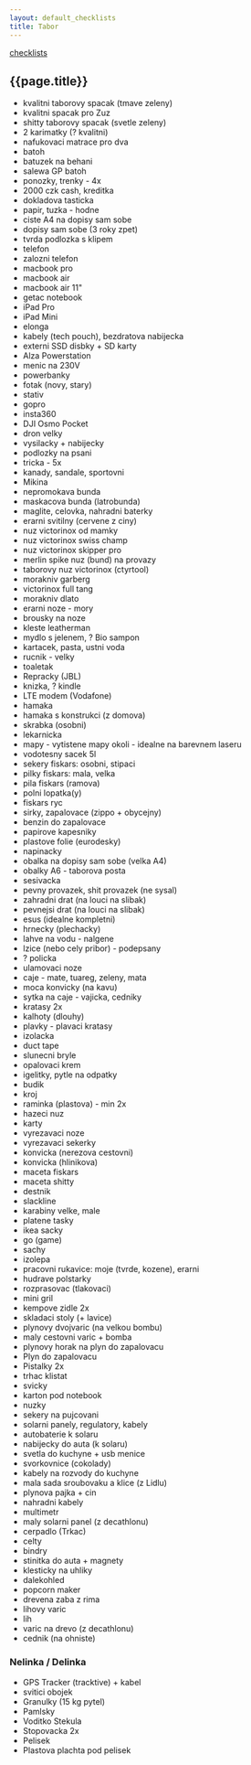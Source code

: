 ```yaml
---
layout: default_checklists
title: Tabor
---
```


[checklists](.)

## {{page.title}}

- kvalitni taborovy spacak (tmave zeleny)
- kvalitni spacak pro Zuz
- shitty taborovy spacak (svetle zeleny)
- 2 karimatky (? kvalitni)
- nafukovaci matrace pro dva
- batoh
- batuzek na behani
- salewa GP batoh
- ponozky, trenky - 4x
- 2000 czk cash, kreditka
- dokladova tasticka
- papir, tuzka - hodne
- ciste A4 na dopisy sam sobe
- dopisy sam sobe (3 roky zpet)
- tvrda podlozka s klipem
- telefon
- zalozni telefon
- macbook pro
- macbook air
- macbook air 11"
- getac notebook
- iPad Pro
- iPad Mini
- elonga
- kabely (tech pouch), bezdratova nabijecka
- externi SSD disbky + SD karty
- Alza Powerstation
- menic na 230V
- powerbanky
- fotak (novy, stary)
- stativ
- gopro
- insta360
- DJI Osmo Pocket
- dron velky
- vysilacky + nabijecky
- podlozky na psani
- tricka - 5x
- kanady, sandale, sportovni
- Mikina
- nepromokava bunda
- maskacova bunda (latrobunda)
- maglite, celovka, nahradni baterky
- erarni svitilny (cervene z ciny)
- nuz victorinox od mamky
- nuz victorinox swiss champ
- nuz victorinox skipper pro
- merlin spike nuz (bund) na provazy
- taborovy nuz victorinox (ctyrtool)
- morakniv garberg
- victorinox full tang
- morakniv dlato
- erarni noze - mory
- brousky na noze
- kleste leatherman
- mydlo s jelenem, ? Bio sampon
- kartacek, pasta, ustni voda
- rucnik - velky
- toaletak
- Repracky (JBL)
- knizka, ? kindle
- LTE modem (Vodafone)
- hamaka
- hamaka s konstrukci (z domova)
- skrabka (osobni)
- lekarnicka
- mapy - vytistene mapy okoli - idealne na barevnem laseru
- vodotesny sacek 5l
- sekery fiskars: osobni, stipaci
- pilky fiskars: mala, velka
- pila fiskars (ramova)
- polni lopatka(y)
- fiskars ryc
- sirky, zapalovace (zippo + obycejny)
- benzin do zapalovace
- papirove kapesniky
- plastove folie (eurodesky)
- napinacky
- obalka na dopisy sam sobe (velka A4)
- obalky A6 - taborova posta
- sesivacka
- pevny provazek, shit provazek (ne sysal)
- zahradni drat (na louci na slibak)
- pevnejsi drat (na louci na slibak)
- esus (idealne kompletni)
- hrnecky (plechacky)
- lahve na vodu - nalgene
- lzice (nebo cely pribor) - podepsany
- ? policka
- ulamovaci noze
- caje - mate, tuareg, zeleny, mata
- moca konvicky (na kavu)
- sytka na caje - vajicka, cedniky
- kratasy 2x
- kalhoty (dlouhy)
- plavky - plavaci kratasy
- izolacka
- duct tape
- slunecni bryle
- opalovaci krem
- igelitky, pytle na odpatky
- budik
- kroj
- raminka (plastova) - min 2x
- hazeci nuz
- karty
- vyrezavaci noze
- vyrezavaci sekerky
- konvicka (nerezova cestovni)
- konvicka (hlinikova)
- maceta fiskars
- maceta shitty
- destnik
- slackline
- karabiny velke, male
- platene tasky
- ikea sacky
- go (game)
- sachy
- izolepa
- pracovni rukavice: moje (tvrde, kozene), erarni
- hudrave polstarky
- rozprasovac (tlakovaci)
- mini gril
- kempove zidle 2x
- skladaci stoly (+ lavice)
- plynovy dvojvaric (na velkou bombu)
- maly cestovni varic + bomba
- plynovy horak na plyn do zapalovacu
- Plyn do zapalovacu
- Pistalky 2x
- trhac klistat
- svicky
- karton pod notebook
- nuzky
- sekery na pujcovani
- solarni panely, regulatory, kabely
- autobaterie k solaru
- nabijecky do auta (k solaru)
- svetla do kuchyne + usb menice
- svorkovnice (cokolady)
- kabely na rozvody do kuchyne
- mala sada sroubovaku a klice (z Lidlu)
- plynova pajka + cin
- nahradni kabely
- multimetr
- maly solarni panel (z decathlonu)
- cerpadlo (Trkac)
- celty
- bindry
- stinitka do auta + magnety
- klesticky na uhliky
- dalekohled
- popcorn maker
- drevena zaba z rima
- lihovy varic
- lih
- varic na drevo (z decathlonu)
- cednik (na ohniste)

### Nelinka / Delinka

- GPS Tracker (tracktive) + kabel
- svitici obojek
- Granulky (15 kg pytel)
- Pamlsky
- Voditko Stekula
- Stopovacka 2x
- Pelisek
- Plastova plachta pod pelisek
